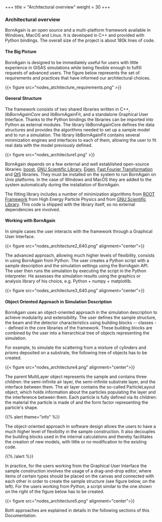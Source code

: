 +++
title = "Architectural overview"
weight = 30
+++

### Architectural overview

BornAgain is an open source and a multi-platform framework available in Windows, MacOS and Linux. It is developed in C++ and provided with Python bindings. The overall size of the project is about 180k lines of code.

#### The Big Picture

BornAgain is designed to be immediately useful for users with little experience in GISAS simulations while being flexible enough to fulfill requests of advanced users. The figure below represents the set of requirements and practices that have informed our architectural choices.

{{< figure src="nodes_atchitecture_requirements.png" >}}

#### General Structure

The framework consists of two shared libraries written in C++, *libBornAgainCore* and libBornAgainFit, and a standalone Graphical User Interface. Thanks to the Python bindings the libraries can be imported into Python as external modules. The library libBornAgainCore defines the data structures and provides the algorithms needed to set up a sample model and to run a simulation. The library libBornAgainFit contains several minimization engines and interfaces to each of them, allowing the user to fit real data with the model previously defined.

{{< figure src="nodes_architecture1.png" >}}

BornAgain depends on a few external and well established open-source libraries: 
[boost](http://www.boost.org/), 
[GNU Scientific Library](http://www.gnu.org/software/gsl/), 
[Eigen](http://eigen.tuxfamily.org/), 
[Fast Fourier Transformation](http://www.fftw.org/) and 
[Qt5](http://www.qt.io/developers/) libraries. They must be installed on the system to run BornAgain on Unix platforms. In the case of Windows and MacOS they are added to the system automatically during the installation of BornAgain.

The fitting library includes a number of minimization algorithms from 
[ROOT Framework](http://root.cern.ch/) from High Energy Particle Physics and from [GNU Scientific Library](http://www.gnu.org/software/gsl/). This code is shipped with the library itself, so no external dependencies are involved.

#### Working with BornAgain

In simple cases the user interacts with the framework through a Graphical User Interface.

{{< figure src="nodes_architecture2_640.png" alignment="center">}}

The advanced approach, allowing much higher levels of flexibility, consists in using BornAgain from Python. The user creates a Python script with a sample description and the simulation settings using the BornAgain API. The user then runs the simulation by executing the script in the Python interpreter. He assesses the simulation results using the graphics or analysis library of his choice, e.g. Python + numpy + matplotlib.

{{< figure src="nodes_architecture3_640.png" alignment="center">}}

#### Object Oriented Approach in Simulation Description

BornAgain uses an object-oriented approach in the simulation description to achieve modularity and extensibility. The user defines the sample structure, the beam and the detector characteristics using building blocks -- classes -- defined in the core libraries of the framework. These building blocks are combined by the user into a hierarchical tree of objects representing the simulation.

For example, to simulate the scattering from a mixture of cylinders and prisms deposited on a substrate, the following tree of objects has to be created.

{{< figure src="nodes_architecture4.png" alignment="center">}}

The parent MultiLayer object represents the sample and contains three children: the semi-infinite air layer, the semi-infinite substrate layer, and the interface between them. The air layer contains the so-called ParticleLayout object, which holds information about the particles populating the layer and the interference between them. Each particle is fully defined via its children: the material the particle is made of and the form factor representing the particle's shape.

{{% alert theme="info" %}}

The object-oriented approach in software design allows the users to have a much higher level of flexibility in the sample construction. It also decouples the building blocks used in the internal calculations and thereby facilitates the creation of new models, with little or no modification to the existing code.

{{% /alert %}}

In practice, for the users working from the Graphical User Interface the sample construction involves the usage of a drag-and-drop editor, where items of certain types should be placed on the canvas and connected with each other in order to create the sample structure (see figure below, on the left). For the users working from Python, a script similar to the one shown on the right of the figure below has to be created.

{{< figure src="nodes_architecture5.png" alignment="center">}}

Both approaches are explained in details in the following sections of this Documentation.



